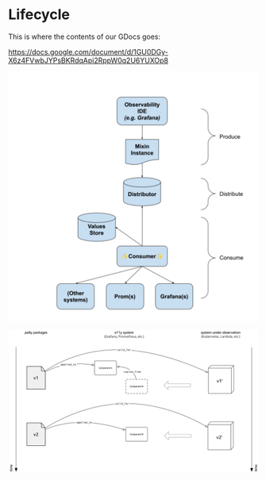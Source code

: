 # Lifecycle

This is where the contents of our GDocs goes:

https://docs.google.com/document/d/1GU0DGy-X6z4FVwbJYPsBKRdqApi2RppW0q2U6YUXOp8


![polly lifecycle](media/polly-lifecycle.png)

![versioning](media/pkg-systems-versioning.png)
